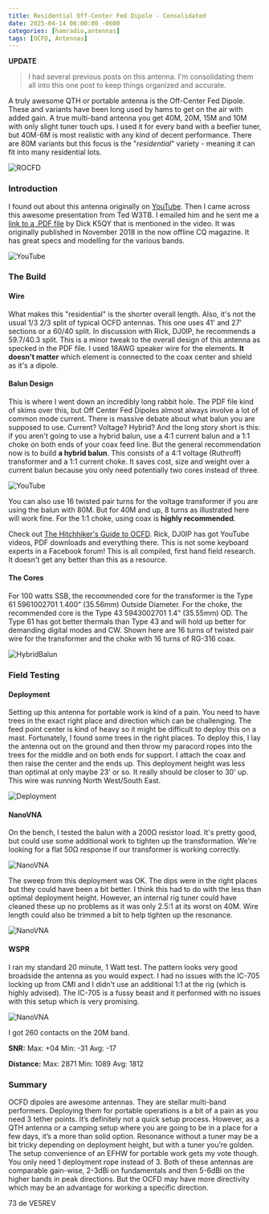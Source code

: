 ```yaml
---
title: Residential Off-Center Fed Dipole - Consolidated
date: 2025-04-14 06:00:00 -0600
categories: [hamradio,antennas]
tags: [OCFD, Antennas]
---
```


**UPDATE**

>I had several previous posts on this antenna. I'm consolidating them all into this one post to keep things organized and accurate.

A truly awesome QTH or portable antenna is the Off-Center Fed Dipole. These and variants have been long used by hams to get on the air with added gain. A true multi-band antenna you get 40M, 20M, 15M and 10M with only slight tuner touch ups. I used it for every band with a beefier tuner, but 40M-6M is most realistic with any kind of decent performance. There are 80M variants but this focus is the "*residential*" variety - meaning it can fit into many residential lots.

![ROCFD](./assets/ROCFDCon/ROCFD01.webp)

### Introduction

I found out about this antenna originally on [YouTube](https://youtu.be/pwA1aPJcNKg?si=JAaBj4aKo-Yt1956). Then I came across this awesome presentation from Ted W3TB. I emailed him and he sent me a [link to a .PDF file](https://github.com/jrschultz/VE5REV/blob/main/assets/ROCFDCon/ResidentialOCFD.pdf) by Dick K5QY that is mentioned in the video. It was originally published in November 2018 in the now offline CQ magazine. It has great specs and modelling for the various bands.

![YouTube](./assets/ROCFDCon/OCFDYT.webp)

### The Build

#### Wire

What makes this "residential" is the shorter overall length. Also, it's not the usual 1/3 2/3 split of typical OCFD antennas. This one uses 41' and 27' sections or a 60/40 split. In discussion with Rick, DJ0IP, he recommends a 59.7/40.3 split. This is a minor tweak to the overall design of this antenna as specked in the PDF file. I used 18AWG speaker wire for the elements. **It doesn't matter** which element is connected to the coax center and shield as it's a dipole. 

#### Balun Design

This is where I went down an incredibly long rabbit hole. The PDF file kind of skims over this, but Off Center Fed Dipoles almost always involve a lot of common mode current. There is massive debate about what balun you are supposed to use. Current? Voltage? Hybrid? And the long story short is this: if you aren't going to use a hybrid balun, use a 4:1 current balun and a 1:1 choke on both ends of your coax feed line. But the general recommendation now is to build **a hybrid balun**. This consists of a 4:1 voltage (Ruthroff) transformer and a 1:1 current choke. It saves cost, size and weight over a current balun because you only need potentially two cores instead of three. 

![YouTube](./assets/ROCFDCon/ROCFD2-Diagram.webp)

You can also use 16 twisted pair turns for the voltage transformer if you are using the balun with 80M. But for 40M and up, 8 turns as illustrated here will work fine. For the 1:1 choke, using coax is **highly recommended**. 

Check out [The Hitchhiker's Guide to OCFD](https://www.dj0ip.com/hhg2-ocfd). Rick, DJ0IP has got YouTube videos, PDF downloads and everything there. This is not some keyboard experts in a Facebook forum! This is all compiled, first hand field research. It doesn't get any better than this as a resource. 

#### The Cores

For 100 watts SSB, the recommended core for the transformer is the Type 61 5961002701 1.400” (35.56mm) Outside Diameter. For the choke, the recommended core is the Type 43 5943002701 1.4” (35.55mm) OD. The Type 61 has got better thermals than Type 43 and will hold up better for demanding digital modes and CW. Shown here are 16 turns of twisted pair wire for the transformer and the choke with 16 turns of RG-316 coax.

![HybridBalun](./assets/ROCFDCon/ROCFD03.webp)

### Field Testing

#### Deployment

Setting up this antenna for portable work is kind of a pain. You need to have trees in the exact right place and direction which can be challenging. The feed point center is kind of heavy so it might be difficult to deploy this on a mast. Fortunately, I found some trees in the right places. To deploy this, I lay the antenna out on the ground and then throw my paracord ropes into the trees for the middle and on both ends for support. I attach the coax and then raise the center and the ends up. This deployment height was less than optimal at only maybe 23' or so. It really should be closer to 30' up. This wire was running North West/South East.

![Deployment](./assets/ROCFDCon/ROCFD05.webp)

#### NanoVNA

On the bench, I tested the balun with a 200Ω resistor load. It's pretty good, but could use some additional work to tighten up the transformation. We're looking for a flat 50Ω response if our transformer is working correctly.

![NanoVNA](./assets/ROCFDCon/ROCFD07.webp)

The sweep from this deployment was OK. The dips were in the right places but they could have been a bit better. I think this had to do with the less than optimal deployment height. However, an internal rig tuner could have cleaned these up no problems as it was only 2.5:1 at its worst on 40M. Wire length could also be trimmed a bit to help tighten up the resonance. 

![NanoVNA](./assets/ROCFDCon/ROCFD06.webp)

#### WSPR

I ran my standard 20 minute, 1 Watt test. The pattern looks very good broadside the antenna as you would expect. I had no issues with the IC-705 locking up from CMI and I didn't use an additional 1:1 at the rig (which is highly advised). The IC-705 is a fussy beast and it performed with no issues with this setup which is very promising.

![NanoVNA](./assets/ROCFDCon/ROCFD04-WSPR.webp)

I got 260 contacts on the 20M band. 

**SNR:** Max: +04 Min: -31 Avg: -17

**Distance:** Max: 2871 Min: 1089 Avg: 1812

### Summary

OCFD dipoles are awesome antennas. They are stellar multi-band performers. Deploying them for portable operations is a bit of a pain as you need 3 tether points. It’s definitely not a quick setup process. However, as a QTH antenna or a camping setup where you are going to be in a place for a few days, it’s a more than solid option. Resonance without a tuner may be a bit tricky depending on deployment height, but with a tuner you’re golden. The setup convenience of an EFHW for portable work gets my vote though. You only need 1 deployment rope instead of 3. Both of these antennas are comparable gain-wise, 2-3dBi on fundamentals and then 5-6dBi on the higher bands in peak directions. But the OCFD may have more directivity which may be an advantage for working a specific direction.

73 de VE5REV



